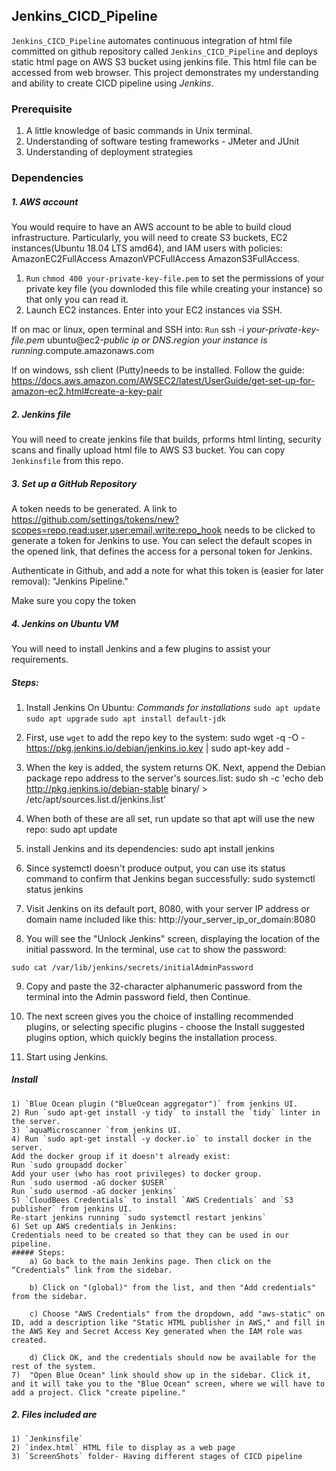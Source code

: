 
 ## Jenkins_CICD_Pipeline 
`Jenkins_CICD_Pipeline` automates continuous integration of html file committed on github repository called `Jenkins_CICD_Pipeline` and deploys static html page on AWS S3 bucket using jenkins file. This html file can be accessed from web browser. This project demonstrates my understanding and ability to create CICD pipeline using _Jenkins_. 

### Prerequisite
1. A little knowledge of basic commands in Unix terminal.
2. Understanding of software testing frameworks - JMeter and JUnit
3. Understanding of deployment strategies 


### Dependencies
##### 1. AWS account
You would require to have an AWS account to be able to build cloud infrastructure. Particularly, you will need to create S3 buckets, EC2 instances(Ubuntu 18.04 LTS amd64), and IAM users with policies:
AmazonEC2FullAccess
AmazonVPCFullAccess
AmazonS3FullAccess.

1) `Run` `chmod 400 your-private-key-file.pem` to set the permissions of your private key file (you downloded this file while creating your instance) so that only you can read it.
2) Launch EC2 instances. Enter into your EC2 instances via SSH.

If on mac or  linux, open terminal and SSH into:
`Run` ssh -i _your-private-key-file.pem_ ubuntu@ec2-_public ip or DNS_._region your instance is running_.compute.amazonaws.com

If on windows, ssh client (Putty)needs to be installed. Follow the guide:
https://docs.aws.amazon.com/AWSEC2/latest/UserGuide/get-set-up-for-amazon-ec2.html#create-a-key-pair

##### 2. Jenkins file
You will need to create jenkins file that builds, prforms html linting, security scans and finally upload html file to AWS S3 bucket.
You can copy `Jenkinsfile` from this repo.

##### 3. Set up a GitHub Repository
A token needs to be generated. A link to https://github.com/settings/tokens/new?scopes=repo,read:user,user:email,write:repo_hook needs to be clicked to generate a token for Jenkins to use. You can select the default scopes in the opened link, that defines the access for a personal token for Jenkins.

Authenticate in Github, and add a note for what this token is (easier for later removal): "Jenkins Pipeline."

Make sure you copy the token 

##### 4. Jenkins on Ubuntu VM
You will need to install Jenkins and a few plugins to assist your requirements.

##### Steps:
1) Install Jenkins On Ubuntu: 
_Commands for installations_
`sudo apt update`
`sudo apt upgrade`
`sudo apt install default-jdk`

2) First, use `wget` to add the repo key to the system:
sudo wget -q -O - https://pkg.jenkins.io/debian/jenkins.io.key | sudo apt-key add -

3) When the key is added, the system returns OK. Next, append the Debian package repo address to the server's sources.list:
sudo sh -c 'echo deb http://pkg.jenkins.io/debian-stable binary/ > /etc/apt/sources.list.d/jenkins.list'

4) When both of these are all set, run update so that apt will use the new repo:
sudo apt update

5) install Jenkins and its dependencies:
sudo apt install jenkins

6) Since systemctl doesn't produce output, you can use its status command to confirm that Jenkins began successfully:
sudo systemctl status jenkins

7) Visit Jenkins on its default port, 8080, with your server IP address or domain name included like this: http://your_server_ip_or_domain:8080

8) You will see the "Unlock Jenkins" screen, displaying the location of the initial password. In the terminal, use `cat` to show the password:

`sudo cat /var/lib/jenkins/secrets/initialAdminPassword`

9) Copy and paste the 32-character alphanumeric password from the terminal into the Admin password field, then Continue.

10) The next screen gives you the choice of installing recommended plugins, or selecting specific plugins - choose the Install suggested plugins option, which quickly begins the installation process.

11) Start using Jenkins. 
##### Install 
    1) `Blue Ocean plugin ("BlueOcean aggregator")` from jenkins UI. 
    2) Run `sudo apt-get install -y tidy` to install the `tidy` linter in the server.
    3) `aquaMicroscanner `from jenkins UI.
    4) Run `sudo apt-get install -y docker.io` to install docker in the server.
    Add the docker group if it doesn't already exist:
    Run `sudo groupadd docker`
    Add your user (who has root privileges) to docker group.
    Run `sudo usermod -aG docker $USER`
    Run `sudo usermod -aG docker jenkins`
    5) `CloudBees Credentials` to install `AWS Credentials` and `S3 publisher` from jenkins UI. 
    Re-start jenkins running `sudo systemctl restart jenkins` 
    6) Set up AWS credentials in Jenkins:
    Credentials need to be created so that they can be used in our pipeline.
    ##### Steps:
        a) Go back to the main Jenkins page. Then click on the “Credentials” link from the sidebar.

        b) Click on "(global)" from the list, and then "Add credentials" from the sidebar.

        c) Choose "AWS Credentials" from the dropdown, add "aws-static" on ID, add a description like "Static HTML publisher in AWS," and fill in the AWS Key and Secret Access Key generated when the IAM role was created.

        d) Click OK, and the credentials should now be available for the rest of the system.
    7)  "Open Blue Ocean" link should show up in the sidebar. Click it, and it will take you to the "Blue Ocean" screen, where we will have to add a project. Click "create pipeline."

##### 2. Files included are
    1) `Jenkinsfile` 
    2) `index.html` HTML file to display as a web page
    3) `ScreenShots` folder- Having different stages of CICD pipeline








